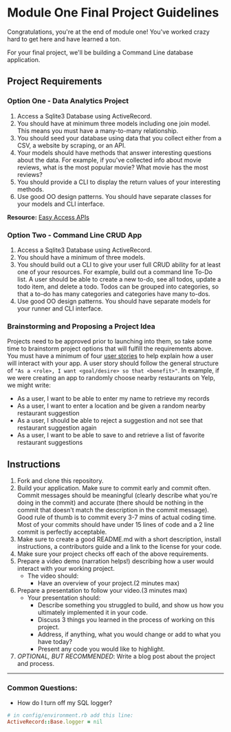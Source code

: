 <!-- #Uber Project Planning

User Stories
- [x] A user should be able to enter an address and retrieve a nicely formatted set of price estimates
- [x] A user should be able to see previous rides
- [x] A user should be able to see a list of locations
- [ ] A user should be able to update a list of locations
- [x] A user should be able to exit out of the 
    - [x] previous rides
    - [x] locations
    - [x] estimate page
- [x] A user should be able to favorite locations
- [ ] A user should be able to remove favorites (waiting on bugs)
- [ ] A user should be able to favorite rides

Bonus User Stories:
- [ ] A user should be able to compare Lyft and uber prices
- [ ] A user should be able to choose “optimized estimates”
- [ ] Use a user oauth to get real estimates
- [ ] A user should be able to enter in the name of a location and get address options

Steps for each user story:
- [ ] CLI UX Designed
- [ ] CLI Database Interaction Designed
- [ ] Any other methods that are obvious
- [ ] CLI Coded
- [ ] Database Coded
- [ ] Changes Code Reviewed by Partner
- [ ] Changes Merged

Enhancements:
- [x] Add delete favorite
- [ ] Add delete location
- [ ] Least expensive ride
- [ ] Most expensive ride
- [ ] Longest ride
- [ ] Shortest ride
- [ ] Avg estimate
- [ ] Add number functionality to select ride from previous locations

Bonus Design:
- [ ] Tali - Each menu takes up window
- [ ] Tali - Each menu has a title
- [ ] Ryan - Loading ux
- [X] Ryan - Graphics or colors (bgimg)
Optional optional:
    - [ ] Nice logo
    - [ ] Sounds

Bug List:
- [x] If geocoder has slightly different lat/long
- [ ] Multiple puts of view locations after trying to remove a favorite
- [ ] Tali - Handle errors when geocoded address doesn’t work
- [ ] 	Warning if address is not recognized aka weird string
- [ ] 	Handle commas in address
- [ ] 	Handle no city or zip code
- [ ] Ryan - Handle errors when we get an abnormal uber api response
    - [ ] More than 100 miles
    - [ ] When one is a zero
- [ ] View locations (make the list one list and the entries unique)
# -->

# Module One Final Project Guidelines

Congratulations, you're at the end of module one! You've worked crazy hard to get here and have learned a ton.

For your final project, we'll be building a Command Line database application.

## Project Requirements

### Option One - Data Analytics Project

1. Access a Sqlite3 Database using ActiveRecord.
2. You should have at minimum three models including one join model. This means you must have a many-to-many relationship.
3. You should seed your database using data that you collect either from a CSV, a website by scraping, or an API.
4. Your models should have methods that answer interesting questions about the data. For example, if you've collected info about movie reviews, what is the most popular movie? What movie has the most reviews?
5. You should provide a CLI to display the return values of your interesting methods.  
6. Use good OO design patterns. You should have separate classes for your models and CLI interface.

  **Resource:** [Easy Access APIs](https://github.com/learn-co-curriculum/easy-access-apis)

### Option Two - Command Line CRUD App

1. Access a Sqlite3 Database using ActiveRecord.
2. You should have a minimum of three models.
3. You should build out a CLI to give your user full CRUD ability for at least one of your resources. For example, build out a command line To-Do list. A user should be able to create a new to-do, see all todos, update a todo item, and delete a todo. Todos can be grouped into categories, so that a to-do has many categories and categories have many to-dos.
4. Use good OO design patterns. You should have separate models for your runner and CLI interface.

### Brainstorming and Proposing a Project Idea

Projects need to be approved prior to launching into them, so take some time to brainstorm project options that will fulfill the requirements above.  You must have a minimum of four [user stories](https://en.wikipedia.org/wiki/User_story) to help explain how a user will interact with your app.  A user story should follow the general structure of `"As a <role>, I want <goal/desire> so that <benefit>"`. In example, if we were creating an app to randomly choose nearby restaurants on Yelp, we might write:

* As a user, I want to be able to enter my name to retrieve my records
* As a user, I want to enter a location and be given a random nearby restaurant suggestion
* As a user, I should be able to reject a suggestion and not see that restaurant suggestion again
* As a user, I want to be able to save to and retrieve a list of favorite restaurant suggestions

## Instructions

1. Fork and clone this repository.
2. Build your application. Make sure to commit early and commit often. Commit messages should be meaningful (clearly describe what you're doing in the commit) and accurate (there should be nothing in the commit that doesn't match the description in the commit message). Good rule of thumb is to commit every 3-7 mins of actual coding time. Most of your commits should have under 15 lines of code and a 2 line commit is perfectly acceptable.
3. Make sure to create a good README.md with a short description, install instructions, a contributors guide and a link to the license for your code.
4. Make sure your project checks off each of the above requirements.
5. Prepare a video demo (narration helps!) describing how a user would interact with your working project.
    * The video should:
      - Have an overview of your project.(2 minutes max)
6. Prepare a presentation to follow your video.(3 minutes max)
    * Your presentation should:
      - Describe something you struggled to build, and show us how you ultimately implemented it in your code.
      - Discuss 3 things you learned in the process of working on this project.
      - Address, if anything, what you would change or add to what you have today?
      - Present any code you would like to highlight.   
7. *OPTIONAL, BUT RECOMMENDED*: Write a blog post about the project and process.

---
### Common Questions:
- How do I turn off my SQL logger?
```ruby
# in config/environment.rb add this line:
ActiveRecord::Base.logger = nil
```
